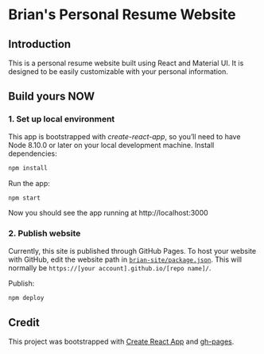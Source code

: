 # Brian's Personal Resume Website

## Introduction
This is a personal resume website built using React and Material UI. It is designed to be easily customizable with your personal information.

## Build yours NOW

### 1. Set up local environment
This app is bootstrapped with *create-react-app*, so you’ll need to have Node 8.10.0 or later on your local development machine. Install dependencies:

```sh
npm install
```

Run the app:

```sh
npm start
```

Now you should see the app running at http://localhost:3000


### 2. Publish website
Currently, this site is published through GitHub Pages. To host your website with GitHub, edit the website path in [`brian-site/package.json`](brian-site/package.json). This will normally be `https://[your account].github.io/[repo name]/`.

Publish:

```sh
npm deploy
```

## Credit
This project was bootstrapped with [Create React App](https://github.com/facebook/create-react-app) and [gh-pages](https://github.com/tschaub/gh-pages).